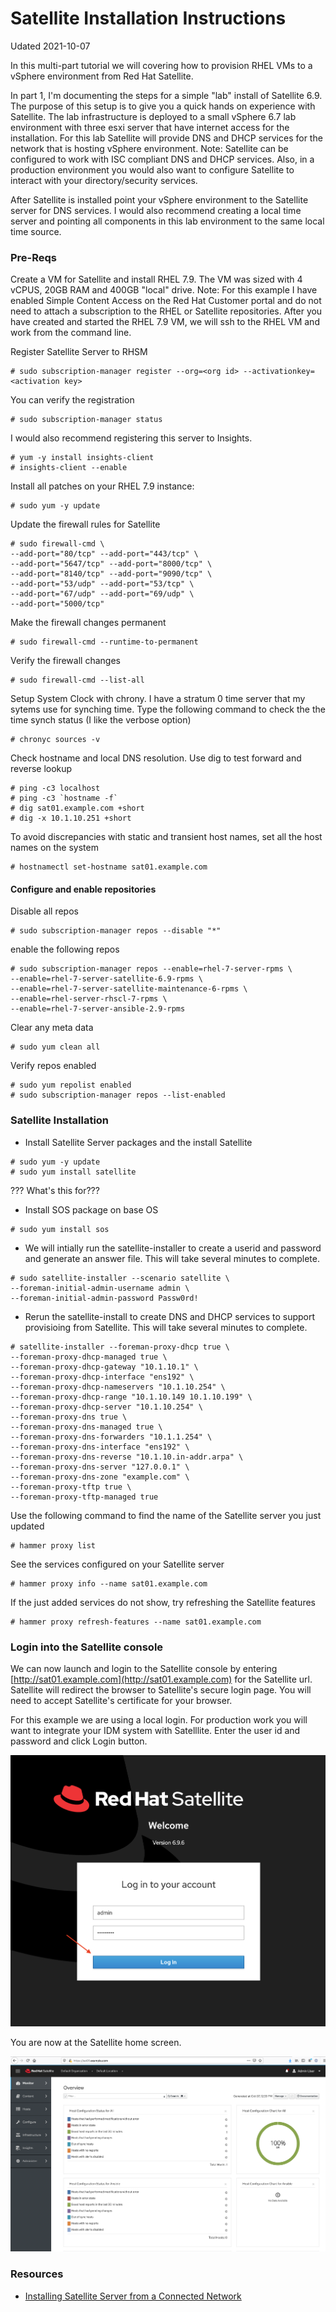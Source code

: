 # Satellite Installation Instructions 

Udated 2021-10-07  


In this multi-part tutorial we will covering how to provision RHEL VMs to a vSphere environment from Red Hat Satellite.

In part 1, I'm documenting the steps for a simple "lab" install of Satellite 6.9.  The purpose of this setup is to give you a quick hands on experience with Satellite.  The lab infrastructure is deployed to a small vSphere 6.7 lab environment with three esxi server that have internet access for the installation.  For this lab Satellite will provide DNS and DHCP services for the network that is hosting vSphere environment.  Note: Satellite can be configured to work with ISC compliant DNS and DHCP services.  Also, in a production environment you would also want to configure Satellite to interact with your directory/security services.  

After Satellite is installed point your vSphere environment to the Satellite server for DNS services.  I would also recommend creating a local time server and pointing all components in this lab environment to the same local time source.


### Pre-Reqs


Create a VM for Satellite and install RHEL 7.9.  The VM was sized with 4 vCPUS, 20GB RAM and 400GB "local" drive.  Note: For this example I have enabled Simple Content Access on the Red Hat Customer portal and do not need to attach a subscription to the RHEL or Satellite repositories.  After you have created and started the RHEL 7.9 VM, we will ssh to the RHEL VM and work from the command line.

Register Satellite Server to RHSM
```
# sudo subscription-manager register --org=<org id> --activationkey=<activation key>
```
You can verify the registration
```
# sudo subscription-manager status
```       
I would also recommend registering this server to Insights.  
```
# yum -y install insights-client
# insights-client --enable
```

Install all patches on your RHEL 7.9 instance:
```
# sudo yum -y update
```
 

Update the firewall rules for Satellite
```
# sudo firewall-cmd \
--add-port="80/tcp" --add-port="443/tcp" \
--add-port="5647/tcp" --add-port="8000/tcp" \
--add-port="8140/tcp" --add-port="9090/tcp" \
--add-port="53/udp" --add-port="53/tcp" \
--add-port="67/udp" --add-port="69/udp" \
--add-port="5000/tcp"
```

Make the firewall changes permanent
```
# sudo firewall-cmd --runtime-to-permanent
```

Verify the firewall changes
```
# sudo firewall-cmd --list-all
```
Setup System Clock with chrony.  I have a stratum 0 time server that my sytems use for synching time.  Type the following command to check the the time synch status (I like the verbose option)
```
# chronyc sources -v
```
Check hostname and local DNS resolution.  Use dig to test forward and reverse lookup
```
# ping -c3 localhost
# ping -c3 `hostname -f`
# dig sat01.example.com +short
# dig -x 10.1.10.251 +short
```    
To avoid discrepancies with static and transient host names, set all the host names on the system 
```
# hostnamectl set-hostname sat01.example.com
```
#### Configure and enable repositories

Disable all repos
```    
# sudo subscription-manager repos --disable "*"
```       
enable the following repos
```    
# sudo subscription-manager repos --enable=rhel-7-server-rpms \
--enable=rhel-7-server-satellite-6.9-rpms \
--enable=rhel-7-server-satellite-maintenance-6-rpms \
--enable=rhel-server-rhscl-7-rpms \
--enable=rhel-7-server-ansible-2.9-rpms
```
Clear any meta data
```    
# sudo yum clean all
```          
Verify repos enabled
```    
# sudo yum repolist enabled
# sudo subscription-manager repos --list-enabled
```          

### Satellite Installation
- Install Satellite Server packages and the install Satellite
```
# sudo yum -y update       
# sudo yum install satellite
```
??? What's this for???
- Install SOS package on base OS
```
# sudo yum install sos
```

- We will intially run the satellite-installer to create a userid and password and generate an answer file.  This will take several minutes to complete.  
```
# sudo satellite-installer --scenario satellite \
--foreman-initial-admin-username admin \
--foreman-initial-admin-password Passw0rd!
```
- Rerun the satellite-install to create DNS and DHCP services to support provisioing from Satellite.  This will take several minutes to complete.  
```
# satellite-installer --foreman-proxy-dhcp true \
--foreman-proxy-dhcp-managed true \
--foreman-proxy-dhcp-gateway "10.1.10.1" \
--foreman-proxy-dhcp-interface "ens192" \
--foreman-proxy-dhcp-nameservers "10.1.10.254" \
--foreman-proxy-dhcp-range "10.1.10.149 10.1.10.199" \
--foreman-proxy-dhcp-server "10.1.10.254" \
--foreman-proxy-dns true \
--foreman-proxy-dns-managed true \
--foreman-proxy-dns-forwarders "10.1.1.254" \
--foreman-proxy-dns-interface "ens192" \
--foreman-proxy-dns-reverse "10.1.10.in-addr.arpa" \
--foreman-proxy-dns-server "127.0.0.1" \
--foreman-proxy-dns-zone "example.com" \
--foreman-proxy-tftp true \
--foreman-proxy-tftp-managed true
```

Use the following command to find the name of the Satellite server you just updated
```
# hammer proxy list
```

See the services configured on your Satellite server
```
# hammer proxy info --name sat01.example.com
```

If the just added services do not show, try refreshing the Satellite features
```
# hammer proxy refresh-features --name sat01.example.com
```

### Login into the Satellite console  

We can now launch and login to the Satellite console by entering [http://sat01.example.com](http://sat01.example.com) for the Satellite url.  Satellite will redirect the browser to Satellite's secure login page.  You will need to accept Satellite's certificate for your browser.  

For this example we are using a local login.  For production work you will want to integrate your IDM system with Satelllite. Enter the user id and password and click Login button.  

![Click Login button](/images/sat01.png)  

You are now at the Satellite home screen.  

![Satellite Home Srceen](/images/sat02.png)  



### Resources
- [Installing Satellite Server from a Connected Network](https://access.redhat.com/documentation/en-us/red_hat_satellite/6.9/html/installing_satellite_server_from_a_connected_network/index)
